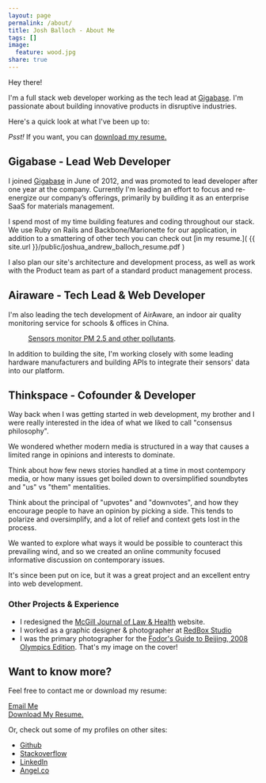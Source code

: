 ```yaml
---
layout: page
permalink: /about/
title: Josh Balloch - About Me
tags: []
image:
  feature: wood.jpg
share: true
---
```


Hey there!

I'm a full stack web developer working as the tech lead at [Gigabase](http://www.gigabase.org). I'm passionate about building innovative products in disruptive industries.

Here's a quick look at what I've been up to:

<div class="small">
  <em>Psst!</em> If you want, you can <a href="{{ site.url }}/public/joshua_andrew_balloch_resume.pdf" target="_blank">download my resume.</a>
</div>

## Gigabase - Lead Web Developer

I joined [Gigabase](http://www.gigabase.org) in June of 2012, and was promoted to lead developer after one year at the company. Currently I'm leading an effort to focus and re-energize our company’s offerings, primarily by building it as an enterprise SaaS for materials management.

<!--
<figure class="half centred">
  <a href="{{ site.url }}/images/about/giga_chunjie.jpg"><img src="{{ site.url }}/images/about/giga_chunjie.jpg" alt=""></a>
  <figcaption><a href="{{ site.url }}/images/about/giga_chunjie.jpg" title="Part of the team, celebrating Chinese New Year">Part of the team, celebrating Chinese New Year</a>.</figcaption>
</figure>

-->
I spend most of my time building features and coding throughout our stack. We use Ruby on Rails and Backbone/Marionette for our application, in addition to a smattering of other tech you can check out [in my resume.]( {{ site.url }}/public/joshua_andrew_balloch_resume.pdf )

I also plan our site's architecture and development process, as well as work with the Product team as part of a standard product management process.

## Airaware - Tech Lead & Web Developer

I'm also leading the tech development of AirAware, an indoor air quality monitoring service for schools & offices in China.

<figure class="half centred">
  <a href="{{ site.url }}/images/about/airaware.jpg"><img src="{{ site.url }}/images/about/airaware.jpg" alt=""></a>
  <figcaption><a href="{{ site.url }}/images/about/airaware.jpg" title="AirAware">Sensors monitor PM 2.5 and other pollutants</a>.</figcaption>
</figure>


In addition to building the site, I'm working closely with some leading hardware manufacturers and building APIs to integrate their sensors' data into our platform.

## Thinkspace - Cofounder & Developer

Way back when I was getting started in web development, my brother and I were really interested in the idea of what we liked to call "consensus philosophy".

We wondered whether modern media is structured in a way that causes a limited range in opinions and interests to dominate.

Think about how few news stories handled at a time in most contempory media, or how many issues get boiled down to oversimplified soundbytes and "us" vs "them" mentalities.

Think about the principal of "upvotes" and "downvotes", and how they encourage people to have an opinion by picking a side. This tends to polarize and oversimplify, and a lot of relief and context gets lost in the process.

We wanted to explore what ways it would be possible to counteract this prevailing wind, and so we created an online community focused informative discussion on contemporary issues.

It's since been put on ice, but it was a great project and an excellent entry into web development.

### Other Projects & Experience

* I redesigned the [McGill Journal of Law & Health](https://web.archive.org/web/20140814212005/https://mjlh.mcgill.ca/) website.
* I worked as a graphic designer & photographer at [RedBox Studio](http://art.redboxstudio.cn/en)
* I was the primary photographer for the [Fodor's Guide to Beijing, 2008 Olympics Edition]( http://www.amazon.co.uk/Fodors-Guide-Beijing-Olympics-Edition/dp/7200070459 ). That's my image on the cover!

## Want to know more?

Feel free to contact me or download my resume:

<a href="mailto:joshuaballoch@gmail.com" class="btn btn-info"><i class="icon-envelope"></i> Email Me</a>
<br>
<a href="{{ site.url }}/public/joshua_andrew_balloch_resume.pdf" target="_blank" class="btn btn-success">Download My Resume.</a>

Or, check out some of my profiles on other sites:

* [Github](http://www.github.com/joshuaballoch)
* [Stackoverflow](http://stackoverflow.com/users/722890/jay)
* [LinkedIn](http://linkedin.com/in/joshuaballoch)
* [Angel.co](https://angel.co/joshua-balloch)

